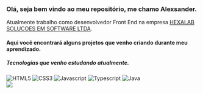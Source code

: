 ### Olá, seja bem vindo ao meu repositório, me chamo Alexsander.
Atualmente trabalho como desenvolvedor Front End na empresa <a href="https://hexalab.com.br/n/">HEXALAB SOLUCOES EM SOFTWARE LTDA</a>.
#### Aqui você encontrará alguns projetos que venho criando durante meu aprendizado.
##### Tecnologias que venho estudando atualmente.

<img alt="HTML5" src="https://img.shields.io/badge/HTML5-E34F26?style=for-the-badge&logo=html5&logoColor=white" />
<img alt="CSS3" src="https://img.shields.io/badge/CSS3-1572B6?style=for-the-badge&logo=css3&logoColor=white" />
<img alt="Javascript" src="https://img.shields.io/badge/JavaScript-323330?style=for-the-badge&logo=javascript&logoColor=F7DF1E" />
<img alt="Typescript" src="https://img.shields.io/badge/TypeScript-007ACC?style=for-the-badge&logo=typescript&logoColor=white" />
<img alt="Java" src="https://img.shields.io/badge/Java-ED8B00?style=for-the-badge&logo=java&logoColor=white" />

<br>
<a href="https://www.linkedin.com/in/alexsander-gutierrez-gon%C3%A7alves-aa2266163">
<img src="https://img.shields.io/badge/LinkedIn-0077B5?style=for-the-badge&logo=linkedin&logoColor=white" />
</a>
